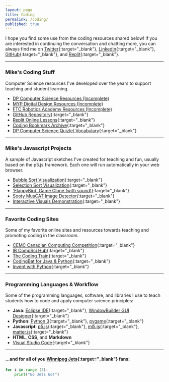 ```yaml
---
layout: page
title: Coding
permalink: /coding/
published: true
---
```


I hope you find some use from the coding resources shared below! If you are interested in continuing the conversation and chatting more, you can always find me on [Twitter](https://twitter.com/mvpoirier){:target="_blank"}, [LinkedIn](https://www.linkedin.com/in/mvpoirier8){:target="_blank"}, [GitHub](https://github.com/mvpoirier/){:target="_blank"}, and [Replit](https://replit.com/@mpoirier){:target="_blank"}.

---
### Mike's Coding Stuff
Computer Science resources I've developed over the years to support teaching and student learning.
- [DP Computer Science Resources (Incomplete)](/coding_dp)
- [MYP Digital Design Resources (Incomplete)](/coding_myp)
- [FTC Robotics Academy Resources (Incomplete)](/coding_robots)
- [GitHub Repository](https://github.com/mvpoirier/){:target="_blank"}
- [Replit Online Lessons](https://replit.com/@mpoirier){:target="_blank"}
- [Coding Bookmark Archive](/media/compsci_bookmarks.html){:target="_blank"}
- [DP Computer Science Quizlet Vocabulary](https://quizlet.com/mvpoirier/folders/dp-computer-science){:target="_blank"}
---

### Mike's Javascript Projects
A sample of Javascript sketches I've created for teaching and fun, usually based on the p5.js framework. Each one will run automatically in your web browser.
- [Bubble Sort Visualization](https://raw.githack.com/mvpoirier/Javascript/master/sortingVisualization/bubbleSort.html){:target="_blank"}
- [Selection Sort Visualization](https://raw.githack.com/mvpoirier/Javascript/master/sortingVisualization/selectionSort.html){:target="_blank"}
- ['FlappyBird' Game Clone (with sound)](https://rawcdn.githack.com/mvpoirier/Javascript/10c9ddfab73272a126eefb6ac23b20ef061236a2/flappyBirdClones/WEEK3/index.html){:target="_blank"}
- [Sooty MusCAT Image Detector](https://raw.githack.com/mvpoirier/Javascript/master/sootyDetector/index.html){:target="_blank"}
- [Interactive Visuals Demonstration](https://raw.githack.com/mvpoirier/Javascript/master/squareCircle/index.html){:target="_blank"}

---

### Favorite Coding Sites
Some of my favorite online sites and resources towards teaching and promoting coding in the classroom.
- [CEMC Canadian Computing Competition](https://cemc.uwaterloo.ca/contests/computing.html){:target="_blank"}
- [IB CompSci Hub](http://ib.compscihub.net/){:target="_blank"}
- [The Coding Train](https://thecodingtrain.com/){:target="_blank"}
- [CodingBat for Java & Python](https://codingbat.com/python){:target="_blank"}
- [Invent with Python](https://inventwithpython.com/){:target="_blank"}

---

### Programming Languages & Workflow
Some of the programming languages, software, and libraries I use to teach students how to code and apply computer science principles:
- **Java**: [Eclipse IDE](https://www.eclipse.org/downloads/){:target="_blank"}, [WindowBuilder GUI Designer](https://www.eclipse.org/windowbuilder/download.php){:target="_blank"}
- **Python**: [Python 3](https://www.python.org/downloads/){:target="_blank"}, [pygame](https://www.pygame.org/news){:target="_blank"}
- **Javascript**: [p5.js](https://p5js.org/){:target="_blank"}, [ml5.js](https://ml5js.org/){:target="_blank"}, [matter.js](https://brm.io/matter-js/){:target="_blank"}
- **HTML**, **CSS**, and **Markdown**
- [Visual Studio Code](https://code.visualstudio.com/){:target="_blank"}

---

#### ...and for all of you [Winnipeg Jets](https://www.nhl.com/jets){:target="_blank"} fans:
```python
for i in range (3):
    print("Go Jets Go!")
```